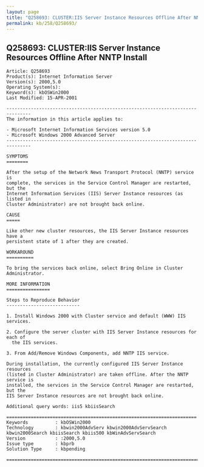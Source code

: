 ```yaml
---
layout: page
title: "Q258693: CLUSTER:IIS Server Instance Resources Offline After NNTP Install"
permalink: kb/258/Q258693/
---
```


## Q258693: CLUSTER:IIS Server Instance Resources Offline After NNTP Install

	Article: Q258693
	Product(s): Internet Information Server
	Version(s): 2000,5.0
	Operating System(s): 
	Keyword(s): kbOSWin2000
	Last Modified: 15-APR-2001
	
	-------------------------------------------------------------------------------
	The information in this article applies to:
	
	- Microsoft Internet Information Services version 5.0 
	- Microsoft Windows 2000 Advanced Server 
	-------------------------------------------------------------------------------
	
	SYMPTOMS
	========
	
	After the setup of the Network News Transport Protocol (NNTP) service is
	complete, the services in the Service Control Manager are restarted, but the
	Internet Information Services (IIS) Server Instance resources (as listed in
	Cluster Administrator) are not brought back online.
	
	CAUSE
	=====
	
	Like other new cluster resources, the IIS Server Instance resources have a
	persistent state of 1 after they are created.
	
	WORKAROUND
	==========
	
	To bring the services back online, select Bring Online in Cluster Administrator.
	
	MORE INFORMATION
	================
	
	Steps to Reproduce Behavior
	---------------------------
	
	1. Install Windows 2000 with Cluster service and default (WWW) IIS services.
	
	2. Configure the server cluster with IIS Server Instance resources for each of
	  the IIS services.
	
	3. From Add/Remove Windows Components, add NNTP IIS service.
	
	During installation, the currently configured IIS Server Instance resources
	(listed in Cluster Administrator) are taken offline. After the NNTP service is
	installed, the services in the Service Control Manager are restarted, but the
	IIS Server Instance resources are not brought back online.
	
	Additional query words: iis5 kbiisSearch
	
	======================================================================
	Keywords          : kbOSWin2000 
	Technology        : kbwin2000AdvServ kbwin2000AdvServSearch kbwin2000Search kbiisSearch kbiis500 kbWinAdvServSearch
	Version           : :2000,5.0
	Issue type        : kbprb
	Solution Type     : kbpending
	
	=============================================================================
	

